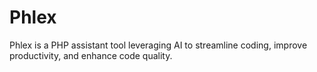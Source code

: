 # Phlex
Phlex is a PHP assistant tool leveraging AI to streamline coding, improve productivity, and enhance code quality.
